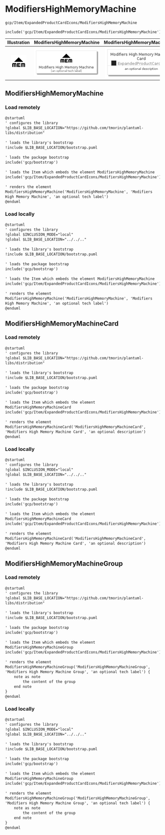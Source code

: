 # ModifiersHighMemoryMachine


```text
gcp/Item/ExpandedProductCardIcons/ModifiersHighMemoryMachine
```

```text
include('gcp/Item/ExpandedProductCardIcons/ModifiersHighMemoryMachine')
```



| Illustration | ModifiersHighMemoryMachine | ModifiersHighMemoryMachineCard | ModifiersHighMemoryMachineGroup |
| :---: | :---: | :---: | :---: |
| ![illustration for Illustration](../../../gcp/Item/ExpandedProductCardIcons/ModifiersHighMemoryMachine.png) | ![illustration for ModifiersHighMemoryMachine](../../../gcp/Item/ExpandedProductCardIcons/ModifiersHighMemoryMachine.Local.png) | ![illustration for ModifiersHighMemoryMachineCard](../../../gcp/Item/ExpandedProductCardIcons/ModifiersHighMemoryMachineCard.Local.png) | ![illustration for ModifiersHighMemoryMachineGroup](../../../gcp/Item/ExpandedProductCardIcons/ModifiersHighMemoryMachineGroup.Local.png) |




## ModifiersHighMemoryMachine

### Load remotely
```plantuml
@startuml
' configures the library
!global $LIB_BASE_LOCATION="https://github.com/tmorin/plantuml-libs/distribution"

' loads the library's bootstrap
!include $LIB_BASE_LOCATION/bootstrap.puml

' loads the package bootstrap
include('gcp/bootstrap')

' loads the Item which embeds the element ModifiersHighMemoryMachine
include('gcp/Item/ExpandedProductCardIcons/ModifiersHighMemoryMachine')

' renders the element
ModifiersHighMemoryMachine('ModifiersHighMemoryMachine', 'Modifiers High Memory Machine', 'an optional tech label')
@enduml
```

### Load locally
```plantuml
@startuml
' configures the library
!global $INCLUSION_MODE="local"
!global $LIB_BASE_LOCATION="../../.."

' loads the library's bootstrap
!include $LIB_BASE_LOCATION/bootstrap.puml

' loads the package bootstrap
include('gcp/bootstrap')

' loads the Item which embeds the element ModifiersHighMemoryMachine
include('gcp/Item/ExpandedProductCardIcons/ModifiersHighMemoryMachine')

' renders the element
ModifiersHighMemoryMachine('ModifiersHighMemoryMachine', 'Modifiers High Memory Machine', 'an optional tech label')
@enduml
```

## ModifiersHighMemoryMachineCard

### Load remotely
```plantuml
@startuml
' configures the library
!global $LIB_BASE_LOCATION="https://github.com/tmorin/plantuml-libs/distribution"

' loads the library's bootstrap
!include $LIB_BASE_LOCATION/bootstrap.puml

' loads the package bootstrap
include('gcp/bootstrap')

' loads the Item which embeds the element ModifiersHighMemoryMachineCard
include('gcp/Item/ExpandedProductCardIcons/ModifiersHighMemoryMachine')

' renders the element
ModifiersHighMemoryMachineCard('ModifiersHighMemoryMachineCard', 'Modifiers High Memory Machine Card', 'an optional description')
@enduml
```

### Load locally
```plantuml
@startuml
' configures the library
!global $INCLUSION_MODE="local"
!global $LIB_BASE_LOCATION="../../.."

' loads the library's bootstrap
!include $LIB_BASE_LOCATION/bootstrap.puml

' loads the package bootstrap
include('gcp/bootstrap')

' loads the Item which embeds the element ModifiersHighMemoryMachineCard
include('gcp/Item/ExpandedProductCardIcons/ModifiersHighMemoryMachine')

' renders the element
ModifiersHighMemoryMachineCard('ModifiersHighMemoryMachineCard', 'Modifiers High Memory Machine Card', 'an optional description')
@enduml
```

## ModifiersHighMemoryMachineGroup

### Load remotely
```plantuml
@startuml
' configures the library
!global $LIB_BASE_LOCATION="https://github.com/tmorin/plantuml-libs/distribution"

' loads the library's bootstrap
!include $LIB_BASE_LOCATION/bootstrap.puml

' loads the package bootstrap
include('gcp/bootstrap')

' loads the Item which embeds the element ModifiersHighMemoryMachineGroup
include('gcp/Item/ExpandedProductCardIcons/ModifiersHighMemoryMachine')

' renders the element
ModifiersHighMemoryMachineGroup('ModifiersHighMemoryMachineGroup', 'Modifiers High Memory Machine Group', 'an optional tech label') {
    note as note
        the content of the group
    end note
}
@enduml
```

### Load locally
```plantuml
@startuml
' configures the library
!global $INCLUSION_MODE="local"
!global $LIB_BASE_LOCATION="../../.."

' loads the library's bootstrap
!include $LIB_BASE_LOCATION/bootstrap.puml

' loads the package bootstrap
include('gcp/bootstrap')

' loads the Item which embeds the element ModifiersHighMemoryMachineGroup
include('gcp/Item/ExpandedProductCardIcons/ModifiersHighMemoryMachine')

' renders the element
ModifiersHighMemoryMachineGroup('ModifiersHighMemoryMachineGroup', 'Modifiers High Memory Machine Group', 'an optional tech label') {
    note as note
        the content of the group
    end note
}
@enduml
```

